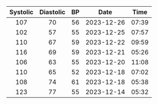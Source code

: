 | Systolic | Diastolic | BP |Date   | Time  | 
| :---:  | :----: | :---: |  :---: |  :---: | 
| 107 |  70 |  56 |   2023-12-26 |  07:39 | 
| 102 |  57 |  55 |   2023-12-25 |  07:57 | 
| 110 |  67 |  59 |   2023-12-22 |  09:59 | 
| 116 |  69 |  59 |   2023-12-21 |  05:26 | 
| 106 |  63 |  55 |   2023-12-20 |  11:08 | 
| 110 |  65 |  52 |   2023-12-18 |  07:02 | 
| 108 |  74 |  61 |   2023-12-18 |  05:38 | 
| 123 |  77 |  55 |   2023-12-14 |  05:32 | 
